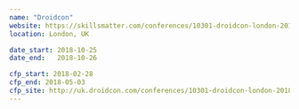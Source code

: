 ```yaml
---
name: "Droidcon"
website: https://skillsmatter.com/conferences/10301-droidcon-london-2018
location: London, UK

date_start: 2018-10-25
date_end:   2018-10-26

cfp_start: 2018-02-28
cfp_end: 2018-05-03
cfp_site: http://uk.droidcon.com/conferences/10301-droidcon-london-2018#get_involved
---
```

